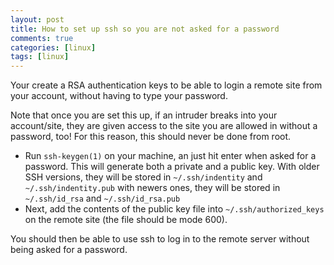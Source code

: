 ```yaml
---
layout: post
title: How to set up ssh so you are not asked for a password
comments: true
categories: [linux]
tags: [linux]
---
```


Your create a RSA authentication keys to be able to login a remote site from your account, without having to type your password.

Note that once you are set this up, if an intruder breaks into your account/site, they are given access to the site you are allowed in without a password, too! For this reason, this should never be done from root.

+ Run `ssh-keygen(1)` on your machine, an just hit enter when asked for a password. This will generate both a private and a public key. With older SSH versions, they will be stored in `~/.ssh/indentity` and `~/.ssh/indentity.pub` with newers ones, they will be stored in `~/.ssh/id_rsa` and `~/.ssh/id_rsa.pub`
+ Next, add the contents of the public key file into `~/.ssh/authorized_keys` on the remote site (the file should be mode 600).

You should then be able to use ssh to log in to the remote server without being asked for a password.
